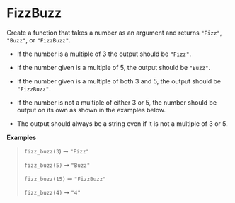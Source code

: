 # FizzBuzz


Create a function that takes a number as an argument and returns `"Fizz"`, `"Buzz"`, or `"FizzBuzz"`.

- If the number is a multiple of 3 the output should be `"Fizz"`.
- If the number given is a multiple of 5, the output should be `"Buzz"`.
- If the number given is a multiple of both 3 and 5, the output should be `"FizzBuzz"`.

- If the number is not a multiple of either 3 or 5, the number should be output on its own as shown in the examples below.

- The output should always be a string even if it is not a multiple of 3 or 5.

**Examples**
> `fizz_buzz(3`) ➞ `"Fizz"`
>
> `fizz_buzz(5)` ➞ `"Buzz"`
>
> `fizz_buzz(15)` ➞ `"FizzBuzz"`
>
> `fizz_buzz(4)` ➞ `"4"`